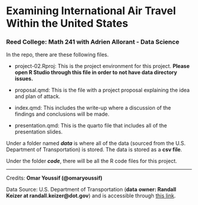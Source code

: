 # **Examining International Air Travel Within the United States**

### Reed College: Math 241 with Adrien Allorant - Data Science

In the repo, there are these following files.

-   project-02.Rproj: This is the project environment for this project. **Please open R Studio through this file in order to not have data directory issues.**

-   proposal.qmd: This is the file with a project proposal explaining the idea and plan of attack.

-   index.qmd: This includes the write-up where a discussion of the findings and conclusions will be made.

-   presentation.qmd: This is the quarto file that includes all of the presentation slides.

Under a folder named ***data*** is where all of the data (sourced from the U.S. Department of Transportation) is stored. The data is stored as a **csv file**.

Under the folder ***code***, there will be all the R code files for this project.

------------------------------------------------------------------------

Credits: **Omar Youssif (\@omaryoussif)**

Data Source: U.S. Department of Transportation (**data** **owner: Randall Keizer at randall.keizer\@dot.gov**) and is accessible through [this link](https://data.transportation.gov/Aviation/International_Report_Passengers/xgub-n9bw/about_data).

